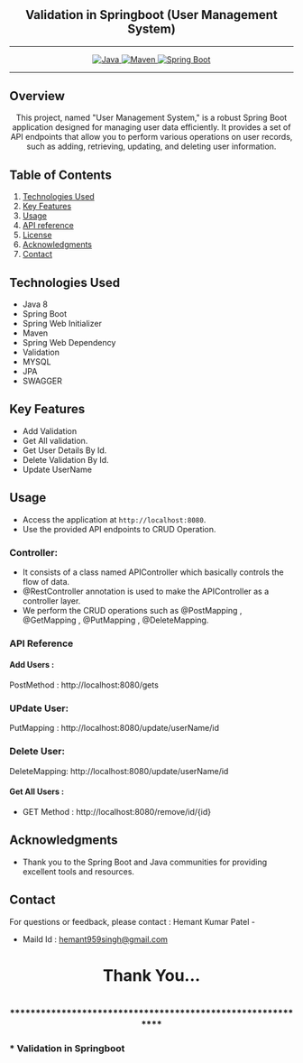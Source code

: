 # <h2 align = "center"> Validation in Springboot (User Management System) </h2>
___ 
<p align="center">
<a href="Java url">
    <img alt="Java" src="https://img.shields.io/badge/Java->=8-darkblue.svg" />
</a>
<a href="Maven url" >
    <img alt="Maven" src="https://img.shields.io/badge/maven-3.1.3-brightgreen.svg" />
</a>
<a href="Spring Boot url" >
    <img alt="Spring Boot" src="https://img.shields.io/badge/Spring Boot-3.0.6-brightgreen.svg" />
</a>
</p>

---

<p align="left">

<!-- Project Description -->
## Overview
<p align="center">This project, named "User Management System," is a robust Spring Boot application designed for managing user data efficiently. It provides a set of API endpoints that allow you to perform various operations on user records, such as adding, retrieving, updating, and deleting user information. 
</p>

<!-- Table of Contents -->
## Table of Contents
1. [Technologies Used](#technologies-used)
2. [Key Features](#key-features)
3. [Usage](#usage)
4. [API reference](#api-reference)
5. [License](#license)
6. [Acknowledgments](#acknowledgments)
7. [Contact](#contact)

<!-- Technologies Used -->
## Technologies Used
- Java 8
- Spring Boot
- Spring Web Initializer
- Maven
- Spring Web Dependency
- Validation
- MYSQL
- JPA
- SWAGGER



<!-- Key Features -->
## Key Features
- Add Validation
- Get All validation.
- Get User Details By Id.
- Delete Validation By Id.
- Update UserName

<!-- Usage -->
## Usage
- Access the application at `http://localhost:8080`.
- Use the provided API endpoints to CRUD Operation.

### Controller:
- It consists of a class named APIController which basically controls the flow of data.
- @RestController annotation is used to make the APIController as a controller layer.
- We perform the CRUD operations such as @PostMapping , @GetMapping , @PutMapping , @DeleteMapping.

### API Reference

#### Add Users :
PostMethod :  http://localhost:8080/gets
### UPdate User:
PutMapping : http://localhost:8080/update/userName/id

### Delete User:
DeleteMapping: http://localhost:8080/update/userName/id


#### Get All Users :
 - GET Method : http://localhost:8080/remove/id/{id}

 

 <!-- Acknowledgments -->
## Acknowledgments
- Thank you to the Spring Boot and Java communities for providing excellent tools and resources.

<!-- Contact -->
## Contact
For questions or feedback, please contact : Hemant Kumar Patel   -
- Maild Id : hemant959singh@gmail.com

<h1 align="center">Thank You...<h1>
<h3 align = "center"> ***********************************************************<h3>
*  Validation in Springboot
